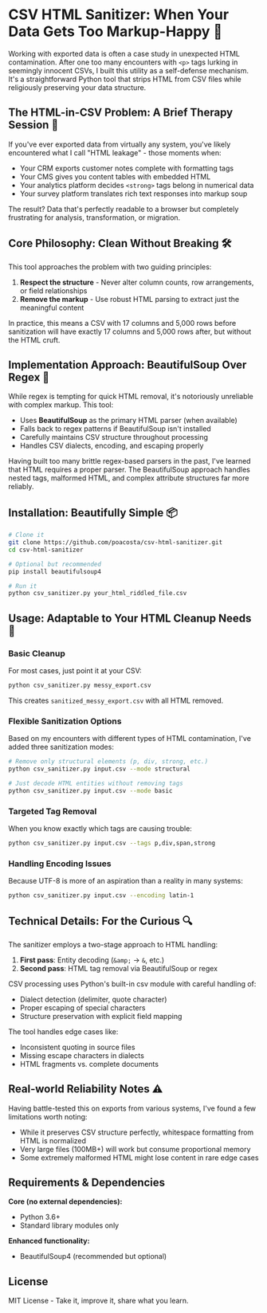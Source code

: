 # CSV HTML Sanitizer: When Your Data Gets Too Markup-Happy 🧹

Working with exported data is often a case study in unexpected HTML contamination. After one too many encounters with
`<p>` tags lurking in seemingly innocent CSVs, I built this utility as a self-defense mechanism. It's a straightforward
Python tool that strips HTML from CSV files while religiously preserving your data structure.

## The HTML-in-CSV Problem: A Brief Therapy Session 🤔

If you've ever exported data from virtually any system, you've likely encountered what I call "HTML leakage" - those
moments when:

- Your CRM exports customer notes complete with formatting tags
- Your CMS gives you content tables with embedded HTML
- Your analytics platform decides `<strong>` tags belong in numerical data
- Your survey platform translates rich text responses into markup soup

The result? Data that's perfectly readable to a browser but completely frustrating for analysis, transformation, or
migration.

## Core Philosophy: Clean Without Breaking 🛠️

This tool approaches the problem with two guiding principles:

1. **Respect the structure** - Never alter column counts, row arrangements, or field relationships
2. **Remove the markup** - Use robust HTML parsing to extract just the meaningful content

In practice, this means a CSV with 17 columns and 5,000 rows before sanitization will have exactly 17 columns and 5,000
rows after, but without the HTML cruft.

## Implementation Approach: BeautifulSoup Over Regex 🍜

While regex is tempting for quick HTML removal, it's notoriously unreliable with complex markup. This tool:

- Uses **BeautifulSoup** as the primary HTML parser (when available)
- Falls back to regex patterns if BeautifulSoup isn't installed
- Carefully maintains CSV structure throughout processing
- Handles CSV dialects, encoding, and escaping properly

Having built too many brittle regex-based parsers in the past, I've learned that HTML requires a proper parser. The
BeautifulSoup approach handles nested tags, malformed HTML, and complex attribute structures far more reliably.

## Installation: Beautifully Simple 📦

```bash
# Clone it
git clone https://github.com/poacosta/csv-html-sanitizer.git
cd csv-html-sanitizer

# Optional but recommended
pip install beautifulsoup4

# Run it
python csv_sanitizer.py your_html_riddled_file.csv
```

## Usage: Adaptable to Your HTML Cleanup Needs 🔧

### Basic Cleanup

For most cases, just point it at your CSV:

```bash
python csv_sanitizer.py messy_export.csv
```

This creates `sanitized_messy_export.csv` with all HTML removed.

### Flexible Sanitization Options

Based on my encounters with different types of HTML contamination, I've added three sanitization modes:

```bash
# Remove only structural elements (p, div, strong, etc.)
python csv_sanitizer.py input.csv --mode structural

# Just decode HTML entities without removing tags
python csv_sanitizer.py input.csv --mode basic
```

### Targeted Tag Removal

When you know exactly which tags are causing trouble:

```bash
python csv_sanitizer.py input.csv --tags p,div,span,strong
```

### Handling Encoding Issues

Because UTF-8 is more of an aspiration than a reality in many systems:

```bash
python csv_sanitizer.py input.csv --encoding latin-1
```

## Technical Details: For the Curious 🔍

The sanitizer employs a two-stage approach to HTML handling:

1. **First pass**: Entity decoding (`&amp;` → `&`, etc.)
2. **Second pass**: HTML tag removal via BeautifulSoup or regex

CSV processing uses Python's built-in csv module with careful handling of:

- Dialect detection (delimiter, quote character)
- Proper escaping of special characters
- Structure preservation with explicit field mapping

The tool handles edge cases like:

- Inconsistent quoting in source files
- Missing escape characters in dialects
- HTML fragments vs. complete documents

## Real-world Reliability Notes ⚠️

Having battle-tested this on exports from various systems, I've found a few limitations worth noting:

- While it preserves CSV structure perfectly, whitespace formatting from HTML is normalized
- Very large files (100MB+) will work but consume proportional memory
- Some extremely malformed HTML might lose content in rare edge cases

## Requirements & Dependencies

**Core (no external dependencies):**

- Python 3.6+
- Standard library modules only

**Enhanced functionality:**

- BeautifulSoup4 (recommended but optional)

## License

MIT License - Take it, improve it, share what you learn.